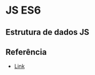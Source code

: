 # JS ES6

## Estrutura de dados JS

## Referência

 - [Link ](https://developer.mozilla.org/pt-BR/docs/Web/JavaScript/Data_structures)


